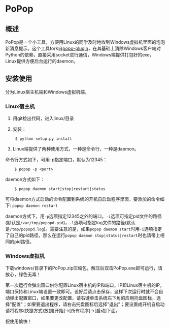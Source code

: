 # PoPop

## 概述

PoPop是一个小工具，方便用Linux的同学及时地收到Windows虚拟机里面的泡泡新消息提示。这个工具fork自[popo-plugin](https://github.com/cedricporter/popo-plugin)，在其基础上消除Windows客户端对Python的依赖，直接采用socket进行通信，Windows端提供打包好的exe，Linux提供方便后台运行的daemon。

## 安装使用

分为Linux宿主机端和Windows虚拟机端。

### Linux宿主机

1. 用git检出代码，进入linux/目录

2. 安装：

        $ python setup.py install

3. Linux端提供了两种使用方式，一种是命令行，一种是daemon。

命令行方式如下，可用-p指定端口，默认为12345：

        $ popop -p <port>

daemon方式如下：

        $ popop daemon start|stop|restart|status

可将daemon方式启动的命令配置到系统的开机自启动程序里面，要添加的命令如下: `popop daemon restart`

daemon方式下，用`-p`选项指定12345之外的端口，`-i`选项可指定pid文件的路径(默认是`/var/tmp/popopd.pid`)，`-l`选项可指定log文件的路径(默认是`/tmp/popopd.log`)。需要注意的是，如果`popop daemon start`时用`-i`选项指定了自己的pid路径，那么在运行`popop daemon stop|status|restart`时也请带上相同的pid路径。
    
### Windows虚拟机

下载windows/目录下的PoPop.zip压缩包，解压后双击PoPop.exe即可运行，请放心，绿色无毒！

第一次运行会弹出窗口供你配置Linux宿主机的IP和端口，IP即Linux宿主机的IP，端口保持和Linux端设置一致即可。设好后请点击保存，这样下次运行时就不会自动弹出配置窗口，如果要更改配置，请右键单击系统右下角的应用托盘图标，选择"配置"；如果要退出程序，请右击托盘图标后选择"退出"；要设置成开机自启动请将程序(快捷方式)放到[开始]->[所有程序]->[启动]下面。

祝使用愉快！
